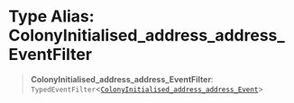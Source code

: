 # Type Alias: ColonyInitialised\_address\_address\_EventFilter

> **ColonyInitialised\_address\_address\_EventFilter**: `TypedEventFilter`\<[`ColonyInitialised_address_address_Event`](ColonyInitialised_address_address_Event.md)\>
